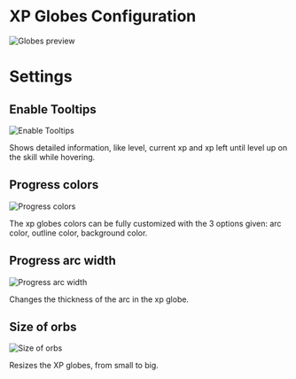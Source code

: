 # XP Globes Configuration

![Globes preview](https://runelite.net/img/features/globes.png)

# Settings
## Enable Tooltips
![Enable Tooltips](https://i.imgur.com/3nBEOWN.png)

Shows detailed information, like level, current xp and xp left until level up on the skill while hovering.

## Progress colors
![Progress colors](https://i.imgur.com/MuFVdeq.png)

The xp globes colors can be fully customized with the 3 options given: arc color, outline color, background color.

## Progress arc width
![Progress arc width](https://i.imgur.com/33bpqvB.png)

Changes the thickness of the arc in the xp globe.

## Size of orbs
![Size of orbs](https://i.imgur.com/ocKD2fI.png)

Resizes the XP globes, from small to big.




